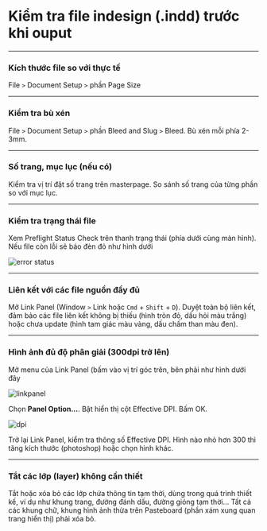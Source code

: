 # Kiểm tra file indesign (.indd) trước khi ouput

---

### Kích thước file so với thực tế

File `>` Document Setup `>` phần Page Size

---

### Kiểm tra bù xén

File `>` Document Setup `>` phần Bleed and Slug `>` Bleed. Bù xén mỗi phía 2-3mm.

---

### Số trang, mục lục (nếu có)

Kiểm tra vị trí đặt số trang trên masterpage. So sánh số trang của từng phần so với mục lục.

---

### Kiểm tra trạng thái file

Xem Preflight Status Check trên thanh trạng thái (phía dưới cùng màn hình). Nếu file còn lỗi sẽ báo đèn đỏ như hình dưới

![error status](https://dl.dropboxusercontent.com/u/335478/Screen-Shot-2016-01-31-at-8.28.07-PM.jpg)

---

### Liên kết với các file nguồn đầy đủ

Mở Link Panel (Window `>` Link hoặc `Cmd` + `Shift` + `D`). Duyệt toàn bộ liên kết, đảm bảo các file liên kết không bị thiếu (hình tròn đỏ, dấu hỏi màu trắng) hoặc chưa update (hình tam giác màu vàng, dấu chấm than màu đen). 

---

### Hình ảnh đủ độ phân giải (300dpi trở lên)

Mở menu của Link Panel (bấm vào vị trí góc trên, bên phải như hình dưới đây

![linkpanel](https://dl.dropboxusercontent.com/u/335478/Screen-Shot-2016-01-31-at-8.13.22-PM.jpg)

Chọn **Panel Option...**. Bật hiển thị cột Effective DPI. Bấm OK.

![dpi](https://dl.dropboxusercontent.com/u/335478/Screen-Shot-2016-01-31-at-8.18.08-PM.jpg)

Trở lại Link Panel, kiểm tra thông số Effective DPI. Hình nào nhỏ hơn 300 thì tăng kích thước (photoshop) hoặc chọn hình khác.

---

### Tắt các lớp (layer) không cần thiết

Tắt hoặc xóa bỏ các lớp chứa thông tin tạm thời, dùng trong quá trình thiết kế, ví dụ như khung trang, đường đánh dấu, đường gióng tạm thời... Tất cả các khung chữ, khung hình ảnh thừa trên Pasteboard (phần xám xung quan trang hiển thị) phải xóa bỏ.
